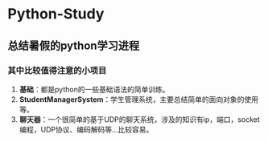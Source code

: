 # Python-Study

总结暑假的python学习进程
---
### 其中比较值得注意的小项目
1. **基础**：都是python的一些基础语法的简单训练。
2. **StudentManagerSystem**：学生管理系统，主要总结简单的面向对象的使用等。
3. **聊天器**：一个很简单的基于UDP的聊天系统，涉及的知识有ip，端口，socket编程，UDP协议、编码解码等...比较容易。
